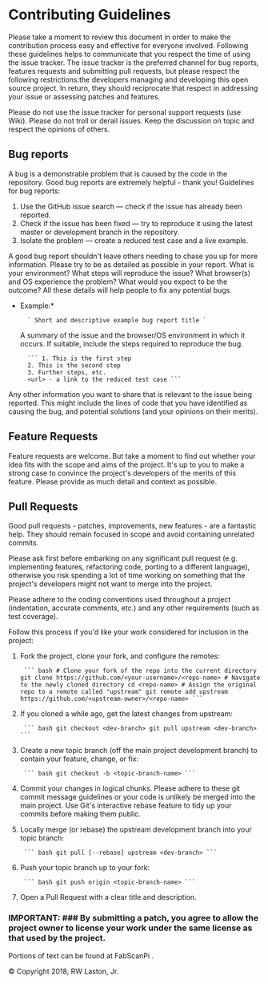

# Contributing Guidelines

Please take a moment to review this document in order to make the contribution process easy and effective for everyone involved.
Following these guidelines helps to communicate that you respect the time of using the issue tracker.
The issue tracker is the preferred channel for bug reports, features requests and submitting pull requests, but please respect the following restrictions:the developers managing and developing this open source project. In return, they should reciprocate that respect in addressing your issue or assessing patches and features.

Please do not use the issue tracker for personal support requests (use Wiki).
Please do not troll or derail issues. Keep the discussion on topic and respect the opinions of others.

## Bug reports

A bug is a demonstrable problem that is caused by the code in the repository. Good bug reports are extremely helpful - thank you!
Guidelines for bug reports:

1. Use the GitHub issue search — check if the issue has already been reported.
2. Check if the issue has been fixed — try to reproduce it using the latest master or development branch in the repository.
3. Isolate the problem — create a reduced test case and a live example.

A good bug report shouldn't leave others needing to chase you up for more information. Please try to be as detailed as possible in your report. What is your environment? What steps will reproduce the issue? What browser(s) and OS experience the problem? What would you expect to be the outcome? All these details will help people to fix any potential bugs.

* Example:*

		` Short and descriptive example bug report title `

	A summary of the issue and the browser/OS environment in which it occurs. If suitable, include the steps required to reproduce the bug.

		``` 1. This is the first step 
		2. This is the second step 
		3. Further steps, etc. 
		<url> - a link to the reduced test case ```

Any other information you want to share that is relevant to the issue being reported. This might include the lines of code that you have identified as causing the bug, and potential solutions (and your opinions on their merits).

## Feature Requests

Feature requests are welcome. But take a moment to find out whether your idea fits with the scope and aims of the project. It's up to you to make a strong case to convince the project's developers of the merits of this feature. Please provide as much detail and context as possible.

## Pull Requests

Good pull requests - patches, improvements, new features - are a fantastic help. They should remain focused in scope and avoid containing unrelated commits.

Please ask first before embarking on any significant pull request (e.g. implementing features, refactoring code, porting to a different language), otherwise you risk spending a lot of time working on something that the project's developers might not want to merge into the project.

Please adhere to the coding conventions used throughout a project (indentation, accurate comments, etc.) and any other requirements (such as test coverage).

Follow this process if you'd like your work considered for inclusion in the project:

1. Fork the project, clone your fork, and configure the remotes: 

		``` bash # Clone your fork of the repo into the current directory git clone https://github.com/<your-username>/<repo-name> # Navigate to the newly cloned directory cd <repo-name> # Assign the original repo to a remote called "upstream" git remote add upstream https://github.com/<upstream-owner>/<repo-name> ```

2. If you cloned a while ago, get the latest changes from upstream: 

		``` bash git checkout <dev-branch> git pull upstream <dev-branch> ```

3. Create a new topic branch (off the main project development branch) to contain your feature, change, or fix:

		``` bash git checkout -b <topic-branch-name> ```

4. Commit your changes in logical chunks. Please adhere to these git commit message guidelines or your code is unlikely be merged into the main project. Use Git's interactive rebase feature to tidy up your commits before making them public.

5. Locally merge (or rebase) the upstream development branch into your topic branch:

		``` bash git pull [--rebase] upstream <dev-branch> ```

6. Push your topic branch up to your fork: 

		``` bash git push origin <topic-branch-name> ```

7. Open a Pull Request with a clear title and description. 

### IMPORTANT: ### By submitting a patch, you agree to allow the project owner to license your work under the same license as that used by the project.

Portions of  text can be found at FabScanPi .


© Copyright 2018, RW Laston, Jr.


